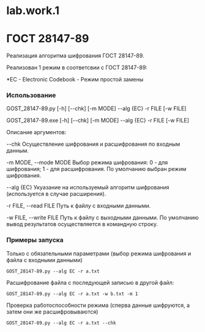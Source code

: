 # lab.work.1
# ГОСТ 28147-89

Реализация алгоритма шифрования ГОСТ 28147-89.

Реализован 1 режим в соответсвии с ГОСТ 28147-89:

*EC - Electronic Codebook - Режим простой замены
 
### Использование

GOST_28147-89.py [-h] [--chk] [-m MODE] --alg {EC} -r  FILE [-w FILE]

GOST_28147-89.exe [-h] [--chk] [-m MODE] --alg {EC} -r  FILE [-w FILE]

Описание аргументов:

--chk                  Осуществление шифрования и расшифрования по входным данным.

-m MODE, --mode MODE   Выбор режима шифрования: 0 - для шифрования; 1 - для расшифрования. По умолчанию выбран режим шифрования.

--alg {EC}	           Укуазание на используемый алгоритм шифрования (используется в случае расширения).

-r FILE, --read FILE   Путь к файлу с входными данными.

-w FILE, --write FILE  Путь к файлу с выходными данными. По умолчанию вывод результатов осуществляется в командную строку.

### Примеры запуска
Только с обязательными параметрами (выбор режима шифрования и файла с входными данными)

`GOST_28147-89.py --alg EC -r a.txt`

Расшифрование файла с последующей записью в другой файл:

`GOST_28147-89.py --alg EC -r a.txt -w b.txt -m 1`

Проверка работоспособности режима (сперва данные шифруются, а затем они же расшифровываются)

`GOST_28147-89.py --alg EC -r a.txt --chk`
